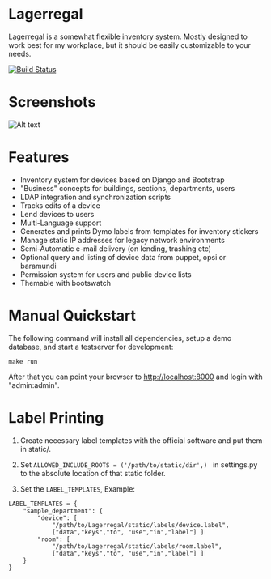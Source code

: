 Lagerregal
==========

Lagerregal is a somewhat flexible inventory system. Mostly designed to work
best for my workplace, but it should be easily customizable to your needs.

[![Build Status](https://travis-ci.org/MPIB/Lagerregal.png?branch=master)](https://travis-ci.org/MPIB/Lagerregal)

Screenshots
===========

![Alt text](/screenshots/device_detail.png?raw=true "Device Details")

Features
========

+ Inventory system for devices based on Django and Bootstrap
+ "Business" concepts for buildings, sections, departments, users
+ LDAP integration and synchronization scripts
+ Tracks edits of a device
+ Lend devices to users
+ Multi-Language support
+ Generates and prints Dymo labels from templates for inventory stickers
+ Manage static IP addresses for legacy network environments
+ Semi-Automatic e-mail delivery (on lending, trashing etc)
+ Optional query and listing of device data from puppet, opsi or baramundi
+ Permission system for users and public device lists
+ Themable with bootswatch

Manual Quickstart
=================

The following command will install all dependencies, setup a demo database, and
start a testserver for development:

```
make run
```

After that you can point your browser to
[http://localhost:8000](http://localhost:8000) and login with "admin:admin".

Label Printing
===============

1. Create necessary label templates with the official software and put them in static/.

2. Set `ALLOWED_INCLUDE_ROOTS = ('/path/to/static/dir',) ` in settings.py to the absolute location of that static folder.

3. Set the `LABEL_TEMPLATES`, Example:

```
LABEL_TEMPLATES = {
    "sample_department": {
        "device": [
            "/path/to/Lagerregal/static/labels/device.label",
            ["data","keys","to", "use","in","label"] ]
        "room": [
            "/path/to/Lagerregal/static/labels/room.label",
            ["data","keys","to", "use","in","label"] ]
    }
}
```
